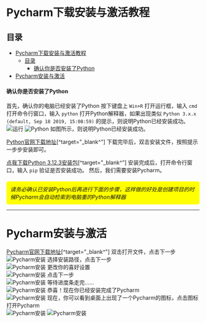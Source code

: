 # Pycharm下载安装与激活教程
## 目录
- [Pycharm下载安装与激活教程](#pycharm下载安装与激活教程)
  - [目录](#目录)
      - [确认你是否安装了Python](#确认你是否安装了python)
- [Pycharm安装与激活](#pycharm安装与激活)


#### 确认你是否安装了Python
首先，确认你的电脑已经安装了Python
按下键盘上 `Win+R` 打开运行框，输入 `cmd` 打开命令行窗口，输入 `python` 打开Python解释器，如果出现类似 `Python 3.x.x (default, Sep 18 2019, 15:08:59)` 的提示，则说明Python已经安装成功。
![运行](https://raw.githubusercontent.com/Loake/Blog/main/pic/winr.png)
![Python](https://raw.githubusercontent.com/Loake/Blog/main/pic/cmd.png)
如图所示，则说明Python已经安装成功。

[Python官网下载地址](https://www.python.org/downloads/)[^target="_blank^"]
下载完毕后，双击安装文件，按照提示一步步安装即可。

[点我下载Python 3.12.3安装包](https://www.python.org/ftp/python/3.12.3/python-3.12.3-amd64.exe)[^target="_blank^"]
安装完成后，打开命令行窗口，输入 `pip` 验证是否安装成功。
然后，我们需要安装Pycharm。

<div style="background-color: yellow; padding: 10px; border-radius: 5px; margin-top: 20px; font-style: italic">请务必确认已安装Python后再进行下面的步骤，这样做的好处是创建项目的时候Pycharm会自动检索到电脑重的Python解释器</div>
<hr>

# Pycharm安装与激活
[Pycharm官网下载地址](https://www.jetbrains.com/pycharm/download/#section=windows)[^target="_blank^"]
双击打开文件，点击下一步<br>
![Pycharm安装](https://raw.githubusercontent.com/Loake/Blog/main/pic/Pycham/step1.png)
选择安装路径，点击下一步<br>
![Pycharm安装](https://raw.githubusercontent.com/Loake/Blog/main/pic/Pycham/step2.png)
更改你的喜好设置<br>
![Pycharm安装](https://raw.githubusercontent.com/Loake/Blog/main/pic/Pycham/step3.png)
点击下一步<br>
![Pycharm安装](https://raw.githubusercontent.com/Loake/Blog/main/pic/Pycham/step4.png)
等待进度条走完……<br>
![Pycharm安装](https://raw.githubusercontent.com/Loake/Blog/main/pic/Pycham/step5.png)
恭喜！现在你已经安装完成了Pycharm<br>
![Pycharm安装](https://raw.githubusercontent.com/Loake/Blog/main/pic/Pycham/done.png)
现在，你可以看到桌面上出现了一个Pycharm的图标，点击图标打开Pycharm<br>
![Pycharm安装](https://raw.githubusercontent.com/Loake/Blog/main/pic/Pycham/icon.png)
![Pycharm安装](https://raw.githubusercontent.com/Loake/Blog/main/pic/Pycham/welcome.png)


